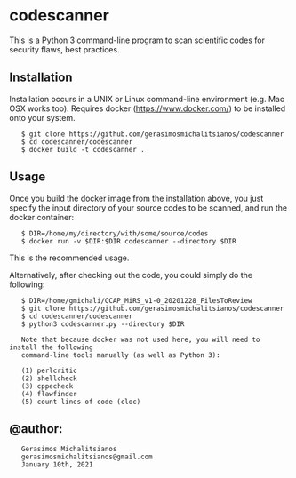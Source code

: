 # codescanner

This is a Python 3 command-line program to scan scientific codes for security flaws, best practices.
     
## Installation

Installation occurs in a UNIX or Linux command-line environment (e.g. Mac OSX works too).
Requires docker (https://www.docker.com/) to be installed onto your system.
 
       $ git clone https://github.com/gerasimosmichalitsianos/codescanner
       $ cd codescanner/codescanner
       $ docker build -t codescanner .
       
## Usage

Once you build the docker image from the installation above, you just specify the
input directory of your source codes to be scanned, and run the docker container:
       
       $ DIR=/home/my/directory/with/some/source/codes
       $ docker run -v $DIR:$DIR codescanner --directory $DIR
       
This is the recommended usage.
       
Alternatively, after checking out the code, you could simply do the following:
 
       $ DIR=/home/gmichali/CCAP_MiRS_v1-0_20201228_FilesToReview
       $ git clone https://github.com/gerasimosmichalitsianos/codescanner
       $ cd codescanner/codescanner
       $ python3 codescanner.py --directory $DIR
       
       Note that because docker was not used here, you will need to install the following 
       command-line tools manually (as well as Python 3):
       
       (1) perlcritic
       (2) shellcheck
       (3) cppecheck
       (4) flawfinder
       (5) count lines of code (cloc)

## @author: 
       Gerasimos Michalitsianos
       gerasimosmichalitsianos@gmail.com
       January 10th, 2021
